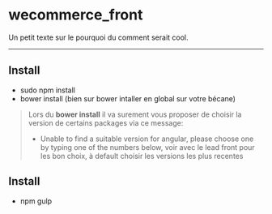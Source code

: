 wecommerce_front
===================

Un petit texte sur le pourquoi du comment serait cool.

----------


Install
-------------
- sudo npm install
- bower install (bien sur bower intaller en global sur votre bécane)
> Lors du **bower install** il va surement vous proposer de choisir la version de certains packages via ce message:
> - Unable to find a suitable version for angular, please choose one by typing one of the numbers below, voir avec le lead front pour les bon choix, à default choisir les versions les plus recentes

Install
-------------

- npm gulp
